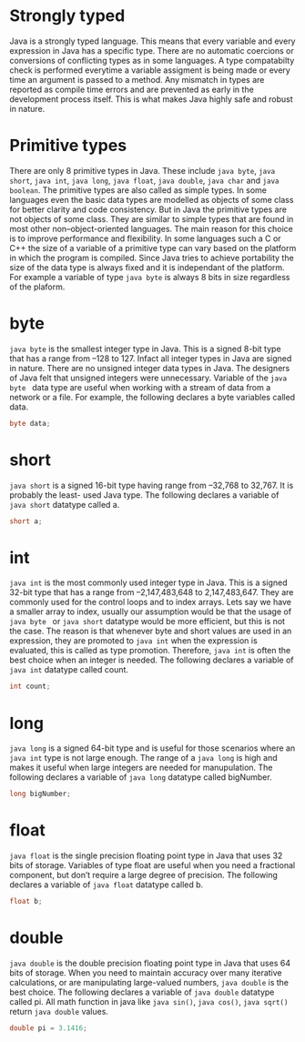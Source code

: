 # Strongly typed
Java is a strongly typed language. This means that every variable and every expression in Java has a specific type. There are no automatic coercions or conversions of conflicting types as in some languages. A type compatabilty check is performed everytime a variable assigment is being made or every time an argument is passed to a method. Any mismatch in types are reported as compile time errors and are prevented as early in the development process itself. This is what makes Java highly safe and robust in nature.

# Primitive types
There are only 8 primitive types in Java. These include ```java byte```, ```java short```, ```java int```, ```java long```, ```java float```, ```java double```, ```java char``` and ```java boolean```. The primitive types are also called as simple types. In some languages even the basic data types are modelled as objects of some class for better clarity and code consistency. But in Java the primitive types are not objects of some class. They are similar to simple types that are found in most other non–object-oriented languages. The main reason for this choice is to improve performance and flexibility. In some languages such a C or C++ the size of a variable of a primitive type can vary based on the platform in which the program is compiled. Since Java tries to achieve portability the size of the data type is always fixed and it is independant of the platform. For example a variable of type ```java byte``` is always 8 bits in size regardless of the plaform.

# byte
```java byte``` is the smallest integer type in Java. This is a signed 8-bit type that has a range from –128 to 127. Infact all integer types in Java are signed in nature. There are no unsigned integer data types in Java. The designers of Java felt that unsigned integers were unnecessary. Variable of the ```java byte ``` data type are useful when working with a stream of data from a network or a file. For example, the following declares a byte variables called data.
```java 
byte data;
```

# short
```java short``` is a signed 16-bit type having range from –32,768 to 32,767. It is probably the least- used Java type. The following declares a variable of ```java short``` datatype called a.
```java 
short a;
```

# int
```java int``` is the most commonly used integer type in Java. This is a signed 32-bit type that has a range from –2,147,483,648 to 2,147,483,647. They are commonly used for the control loops and to index arrays. Lets say we have a smaller array to index, usually our assumption would be that the usage of ```java byte ``` or ```java short``` datatype would be more efficient, but this is not the case. The reason is that whenever byte and short values are used in an expression, they are promoted to ```java int``` when the expression is evaluated, this is called as type promotion. Therefore, ```java int``` is often the best choice when an integer is needed. The following declares a variable of ```java int``` datatype called count.
```java
int count;
```
# long
```java long``` is a signed 64-bit type and is useful for those scenarios where an ```java int``` type is not large enough. The range of a ```java long``` is high and  makes it useful when large integers are needed for manupulation. The following declares a variable of ```java long``` datatype called bigNumber.
```java
long bigNumber;
```

# float
```java float``` is the single precision floating point type in Java that uses 32 bits of storage. Variables of type float are useful when you need a fractional component, but don’t require a large degree of precision. The following declares a variable of ```java float``` datatype called b.
```java
float b;
```

# double
```java double``` is the double precision floating point type in Java that uses 64 bits of storage. When you need to maintain accuracy over many iterative calculations, or are manipulating large-valued numbers, ```java double``` is the best choice. The following declares a variable of ```java double``` datatype called pi. All math function in java like ```java sin()```, ```java cos()```, ```java sqrt()``` return ```java double``` values.
```java
double pi = 3.1416;
```


